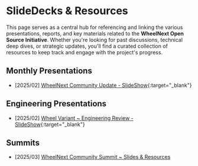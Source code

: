 # SlideDecks & Resources

This page serves as a central hub for referencing and linking the various presentations, reports, and key materials
related to the **WheelNext Open Source Initiative**. Whether you're looking for past discussions, technical deep
dives, or strategic updates, you'll find a curated collection of resources to keep track and engage with the project's progress.

## Monthly Presentations

- [2025/02] [WheelNext Community Update - SlideShow](site:assets/slidedecks/monthly_meetings/2025_02-WheelNext_OSS_Initiative.pdf){:target="_blank"}

## Engineering Presentations

- [2025/02] [Wheel Variant ~ Engineering Review - SlideShow](site:assets/slidedecks/engineering/2025_02-WheelNext_Engineering_Review-Wheel_Variants.pdf){:target="_blank"}

## Summits

- [2025/03] [WheelNext Community Summit ~ Slides & Resources](site:summits/2025_03/slidedecks_and_resources/)
